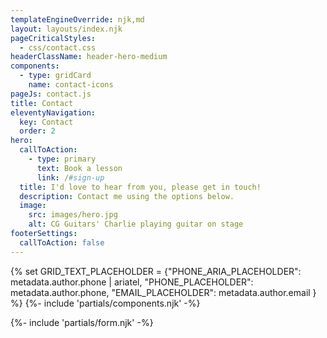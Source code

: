 ```yaml
---
templateEngineOverride: njk,md
layout: layouts/index.njk
pageCriticalStyles:
  - css/contact.css
headerClassName: header-hero-medium
components:
  - type: gridCard
    name: contact-icons
pageJs: contact.js
title: Contact
eleventyNavigation:
  key: Contact
  order: 2
hero:
  callToAction:
    - type: primary
      text: Book a lesson
      link: /#sign-up
  title: I'd love to hear from you, please get in touch!
  description: Contact me using the options below.
  image:
    src: images/hero.jpg
    alt: CG Guitars' Charlie playing guitar on stage
footerSettings:
  callToAction: false
---
```

{% set GRID_TEXT_PLACEHOLDER = {"PHONE_ARIA_PLACEHOLDER": metadata.author.phone | ariatel, "PHONE_PLACEHOLDER": metadata.author.phone, "EMAIL_PLACEHOLDER": metadata.author.email } %}
{%- include 'partials/components.njk' -%}
<div class="contained secondary-article">
{%- include 'partials/form.njk' -%}
</div>
